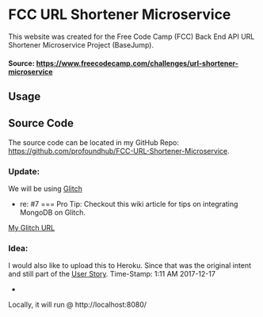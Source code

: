 # FCC URL Shortener Microservice

This website was created for the Free Code Camp (FCC) Back End API URL Shortener Microservice Project (BaseJump).

#### Source: https://www.freecodecamp.com/challenges/url-shortener-microservice

## Usage


## Source Code
The source code can be located in my GitHub Repo: https://github.com/profoundhub/FCC-URL-Shortener-Microservice.

### Update: 

We will be using [Glitch](https://glitch.com)

* re: #7 === Pro Tip: Checkout this wiki article for tips on integrating MongoDB on Glitch.

[My Glitch URL](https://bird-manager.glitch.me)

### Idea:

I would also like to upload this to Heroku. Since that was the original intent and still part of the [User Story](https://www.freecodecamp.org/challenges/url-shortener-microservice). Time-Stamp: 1:11 AM 2017-12-17

* 

Locally, it will run @ http://localhost:8080/